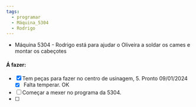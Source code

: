 ```yaml
---
tags:
  - programar
  - Máquina_5304
  - Rodrigo
---
```


 - Máquina 5304 - Rodrigo está para ajudar o Oliveira a soldar os cames e montar os cabeçotes

#### Á fazer:
 - [x] Tem peças para fazer no centro de usinagem, 5. Pronto 09/01/2024
	 - [x] Falta temperar. OK
 - [ ] Começar a mexer no programa da 5304.
 - [ ] 